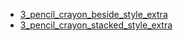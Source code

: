 * [3_pencil_crayon_beside_style_extra](3_pencil_crayon_beside_style_extra)
* [3_pencil_crayon_stacked_style_extra](3_pencil_crayon_stacked_style_extra)
